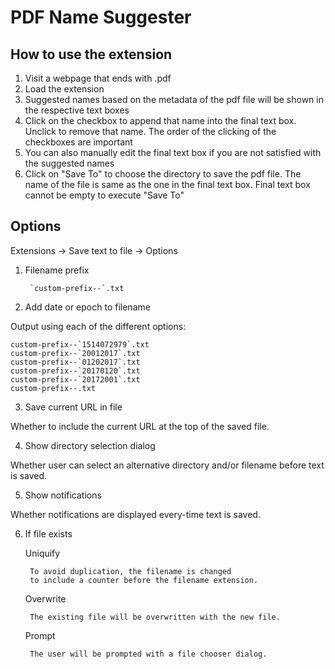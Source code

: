 PDF Name Suggester
==
## How to use the extension

1. Visit a webpage that ends with .pdf
2. Load the extension
3. Suggested names based on the metadata of the pdf file will be shown in the respective text boxes
4. Click on the checkbox to append that name into the final text box. Unclick to remove that name. The order of the clicking of the checkboxes are important
5. You can also manually edit the final text box if you are not satisfied with the suggested names
5. Click on "Save To" to choose the directory to save the pdf file. The name of the file is same as the one in the final text box. Final text box cannot be empty to execute "Save To"

## Options

Extensions -> Save text to file -> Options

1. Filename prefix

        `custom-prefix--`.txt

2. Add date or epoch to filename

Output using each of the different options:

    custom-prefix--`1514072979`.txt
    custom-prefix--`20012017`.txt
    custom-prefix--`01202017`.txt
    custom-prefix--`20170120`.txt
    custom-prefix--`20172001`.txt
    custom-prefix--.txt

3. Save current URL in file

Whether to include the current URL at the top of the saved file.

4. Show directory selection dialog

Whether user can select an alternative directory and/or filename before text is saved.

5. Show notifications

Whether notifications are displayed every-time text is saved.

6. If file exists

    Uniquify

        To avoid duplication, the filename is changed
        to include a counter before the filename extension.

    Overwrite

        The existing file will be overwritten with the new file.

    Prompt

        The user will be prompted with a file chooser dialog.
